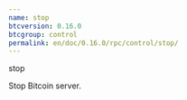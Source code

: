 ```yaml
---
name: stop
btcversion: 0.16.0
btcgroup: control
permalink: en/doc/0.16.0/rpc/control/stop/
---
```


stop

Stop Bitcoin server.

